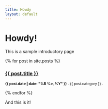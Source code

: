 ```yaml
---
title: Howdy
layout: default
---
```


# Howdy!

This is a sample introductory page

{% for post in site.posts %}	
<h3><a href="{{ post.url }}">{{ post.title }}</a></h3>
<p><small><strong>{{ post.date | date: "%B %e, %Y" }}</strong> . {{ post.category }}  . <a href="http://mypage.github.com{{ post.url }}#disqus_thread"></a></small></p>			
{% endfor %}	

And this is it!
